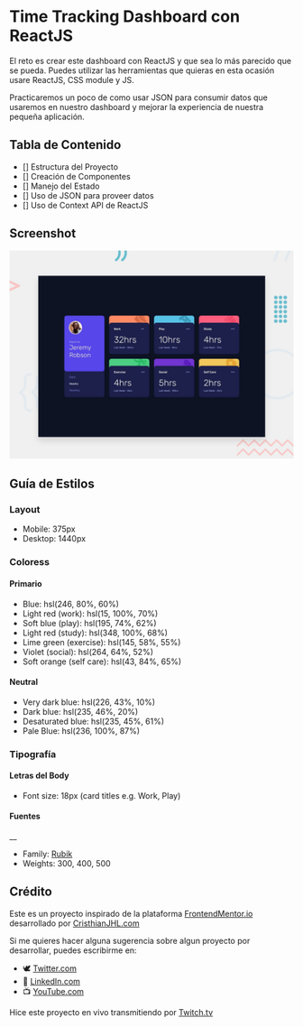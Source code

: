 # Time Tracking Dashboard con ReactJS

El reto es crear este dashboard con ReactJS y que sea lo más parecido que se pueda. Puedes utilizar las herramientas que quieras en esta ocasión usare ReactJS, CSS module y JS.

Practicaremos un poco de como usar JSON para consumir datos que usaremos en nuestro dashboard y mejorar la experiencia de nuestra pequeña aplicación.

## Tabla de Contenido

- [] Estructura del Proyecto
- [] Creación de Componentes
- [] Manejo del Estado
- [] Uso de JSON para proveer datos
- [] Uso de Context API de ReactJS

## Screenshot

![Time Tracking Dashboard](./public/design/desktop-preview.jpg)

## Guía de Estilos

### Layout

- Mobile: 375px
- Desktop: 1440px

### Coloress

#### Primario

- Blue: hsl(246, 80%, 60%)
- Light red (work): hsl(15, 100%, 70%)
- Soft blue (play): hsl(195, 74%, 62%)
- Light red (study): hsl(348, 100%, 68%)
- Lime green (exercise): hsl(145, 58%, 55%)
- Violet (social): hsl(264, 64%, 52%)
- Soft orange (self care): hsl(43, 84%, 65%)

#### Neutral

- Very dark blue: hsl(226, 43%, 10%)
- Dark blue: hsl(235, 46%, 20%)
- Desaturated blue: hsl(235, 45%, 61%)
- Pale Blue: hsl(236, 100%, 87%)

### Tipografía

#### Letras del Body

- Font size: 18px (card titles e.g. Work, Play)

#### Fuentes
__
- Family: [Rubik](https://fonts.google.com/specimen/Rubik)
- Weights: 300, 400, 500

## Crédito

Este es un proyecto inspirado de la plataforma [FrontendMentor.io](https://www.frontendmentor.io/challenges/time-tracking-dashboard-UIQ7167Jw/hub/time-tracking-dashboard-ry34lbGVq) desarrollado por [CristhianJHL.com](https://cristhianjhl.com?utm_source=github&utm_medium=referrer&utm_campaign=time_tracking_dashboard)

Si me quieres hacer alguna sugerencia sobre algun proyecto por desarrollar, puedes escribirme en:

- 🕊 [Twitter.com](https://twitter.com/cristhianjhlweb)
- 📘 [LinkedIn.com](https://www.linkedin.com/in/cristhianjhl/)
- 📺 [YouTube.com](https://www.youtube.com/channel/UCHAghHz0ytlb7OthFRJRg7Q)

Hice este proyecto en vivo transmitiendo por [Twitch.tv](https://twitch.tv/ihasaku)